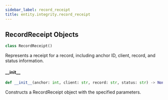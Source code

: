 ```yaml
---
sidebar_label: record_receipt
title: entity.integrity.record_receipt
---
```


## RecordReceipt Objects

```python
class RecordReceipt()
```

Represents a receipt for a record, including anchor ID, client, record, and status information.

#### \_\_init\_\_

```python
def __init__(anchor: int, client: str, record: str, status: str) -> None
```

Constructs a RecordReceipt object with the specified parameters.


